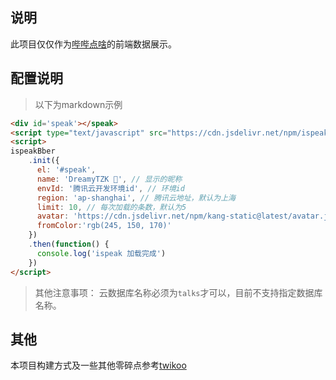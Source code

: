 ## 说明

此项目仅仅作为[哔哔点啥](https://immmmm.com/bb-by-wechat-pro/)的前端数据展示。

## 配置说明

> 以下为markdown示例

```markdown
<div id='speak'></speak>
<script type="text/javascript" src="https://cdn.jsdelivr.net/npm/ispeak-bber@1.1.1-beta/ispeak-bber.min.js" charset="utf-8" ></script>
<script>
ispeakBber
    .init({
      el: '#speak',
      name: 'DreamyTZK 🦄', // 显示的昵称
      envId: '腾讯云开发环境id', // 环境id
      region: 'ap-shanghai', // 腾讯云地址，默认为上海
      limit: 10, // 每次加载的条数，默认为5
      avatar: 'https://cdn.jsdelivr.net/npm/kang-static@latest/avatar.jpg',
      fromColor:'rgb(245, 150, 170)'
    })
    .then(function() {
      console.log('ispeak 加载完成')
    })
</script>
```

> 其他注意事项： 云数据库名称必须为`talks`才可以，目前不支持指定数据库名称。

## 其他
本项目构建方式及一些其他零碎点参考[twikoo](https://github.com/imaegoo/twikoo)